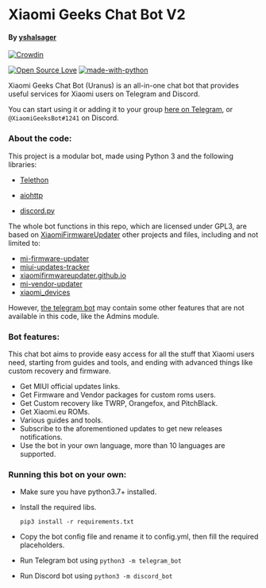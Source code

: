 # Xiaomi Geeks Chat Bot V2

#### By [yshalsager](https://t.me/yshalsager)

[![Crowdin](https://badges.crowdin.net/xiaomi-geeks-chatbot/localized.svg)](https://crowdin.com/project/xiaomi-geeks-chatbot)

[![Open Source Love](https://badges.frapsoft.com/os/v1/open-source.png?v=103)](https://github.com/ellerbrock/open-source-badges/)
[![made-with-python](https://img.shields.io/badge/Made%20with-Python-1f425f.svg)](https://www.python.org/)

Xiaomi Geeks Chat Bot (Uranus) is an all-in-one chat bot that provides useful services for Xiaomi users on Telegram and Discord.

You can start using it or adding it to your group [here on Telegram](https://t.me/XiaomiGeeksBot), or `@XiaomiGeeksBot#1241` on Discord.

### About the code:

This project is a modular bot, made using Python 3 and the following libraries:

- [Telethon](https://github.com/LonamiWebs/Telethon/)

- [aiohttp](https://github.com/aio-libs/aiohttp)

- [discord.py](https://github.com/Rapptz/discord.py)

The whole bot functions in this repo, which are licensed under GPL3, are based on [XiaomiFirmwareUpdater](https://github.com/XiaomiFirmwareUpdater/) other projects and files, including and not limited to:

- [mi-firmware-updater](https://github.com/XiaomiFirmwareUpdater/mi-firmware-updater)
- [miui-updates-tracker](https://github.com/XiaomiFirmwareUpdater/miui-updates-tracker)
- [xiaomifirmwareupdater.github.io](https://github.com/XiaomiFirmwareUpdater/xiaomifirmwareupdater.github.io)
- [mi-vendor-updater](https://github.com/TryHardDood/mi-vendor-updater)
- [xiaomi_devices](https://github.com/XiaomiFirmwareUpdater/xiaomi_devices)

However, [the telegram bot](https://t.me/XiaomiGeeksBot) may contain some other features that are not available in this code, like the Admins module.

### Bot features:

This chat bot aims to provide easy access for all the stuff that Xiaomi users need, starting from guides and tools, and ending with advanced things like custom recovery and firmware.

- Get MIUI official updates links.
- Get Firmware and Vendor packages for custom roms users.
- Get Custom recovery like TWRP, Orangefox, and PitchBlack.
- Get Xiaomi.eu ROMs.
- Various guides and tools.
- Subscribe to the aforementioned updates to get new releases notifications.
- Use the bot in your own language, more than 10 languages are supported.

### Running this bot on your own:

- Make sure you have python3.7+ installed.

- Install the required libs.
  
  ```
  pip3 install -r requirements.txt
  ```

- Copy the bot config file and rename it to config.yml, then fill the required placeholders.

- Run Telegram bot using `python3 -m telegram_bot`

- Run Discord bot using `python3 -m discord_bot`
